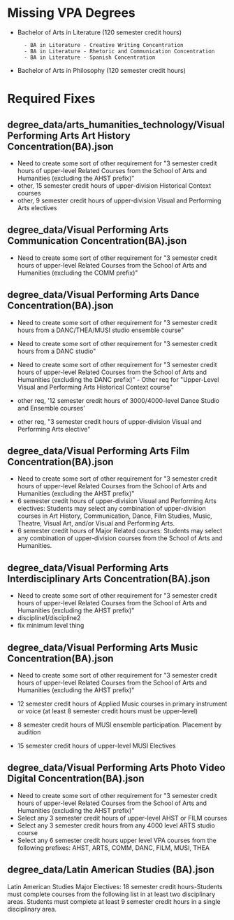 # Missing VPA Degrees


- Bachelor of Arts in Literature (120 semester credit hours)

        - BA in Literature - Creative Writing Concentration
        - BA in Literature - Rhetoric and Communication Concentration
        - BA in Literature - Spanish Concentration

- Bachelor of Arts in Philosophy (120 semester credit hours)

# Required Fixes

## degree_data/arts_humanities_technology/Visual Performing Arts Art History Concentration(BA).json

- Need to create some sort of other requirement for "3 semester credit hours of upper-level Related Courses from the School of Arts and Humanities (excluding the AHST prefix)"
- other, 15 semester credit hours of upper-division Historical Context courses
- other, 9 semester credit hours of upper-division Visual and Performing Arts electives

## degree_data/Visual Performing Arts Communication Concentration(BA).json

- Need to create some sort of other requirement for "3 semester credit hours of upper-level Related Courses from the School of Arts and Humanities (excluding the COMM prefix)"

## degree_data/Visual Performing Arts Dance Concentration(BA).json

- Need to create some sort of other requirement for "3 semester credit hours from a DANC/THEA/MUSI studio ensemble course"

- Need to create some sort of other requirement for "3 semester credit hours from a DANC studio"
- Need to create some sort of other requirement for "3 semester credit hours of upper-level Related Courses from the School of Arts and Humanities (excluding the DANC prefix)"
        - Other req for "Upper-Level Visual and Performing Arts Historical Context course"
- other req, '12 semester credit hours of 3000/4000-level Dance Studio and Ensemble courses'
- other req, "3 semester credit hours of upper-division Visual and Performing Arts elective"

## degree_data/Visual Performing Arts Film Concentration(BA).json

- Need to create some sort of other requirement for "3 semester credit hours of upper-level Related Courses from the School of Arts and Humanities (excluding the AHST prefix)"
- 6 semester credit hours of upper-division Visual and Performing Arts electives: Students may select any combination of upper-division courses in Art History, Communication, Dance, Film Studies, Music, Theatre, Visual Art, and/or Visual and Performing Arts.
- 6 semester credit hours of Major Related courses: Students may select any combination of upper-division courses from the School of Arts and Humanities.

## degree_data/Visual Performing Arts Interdisciplinary Arts Concentration(BA).json

- Need to create some sort of other requirement for "3 semester credit hours of upper-level Related Courses from the School of Arts and Humanities (excluding the AHST prefix)"
- discipline1/discipline2
- fix minimum level thing

## degree_data/Visual Performing Arts Music Concentration(BA).json

- Need to create some sort of other requirement for "3 semester credit hours of upper-level Related Courses from the School of Arts and Humanities (excluding the AHST prefix)"

- 12 semester credit hours of Applied Music courses in primary instrument or voice (at least 8 semester credit hours must be upper-level)

- 8 semester credit hours of MUSI ensemble participation. Placement by audition

- 15 semester credit hours of upper-level MUSI Electives

## degree_data/Visual Performing Arts Photo Video Digital Concentration(BA).json

- Need to create some sort of other requirement for "3 semester credit hours of upper-level Related Courses from the School of Arts and Humanities (excluding the AHST prefix)"
- Select any 3 semester credit hours of upper-level AHST or FILM courses
- Select any 3 semester credit hours from any 4000 level ARTS studio course
- Select any 6 semester credit hours upper level VPA courses from the following prefixes: AHST, ARTS, COMM, DANC, FILM, MUSI, THEA

## degree_data/Latin American Studies (BA).json
Latin American Studies Major Electives: 18 semester credit hours-Students must complete courses from the following list in at least two disciplinary areas. Students must complete at least 9 semester credit hours in a single disciplinary area.